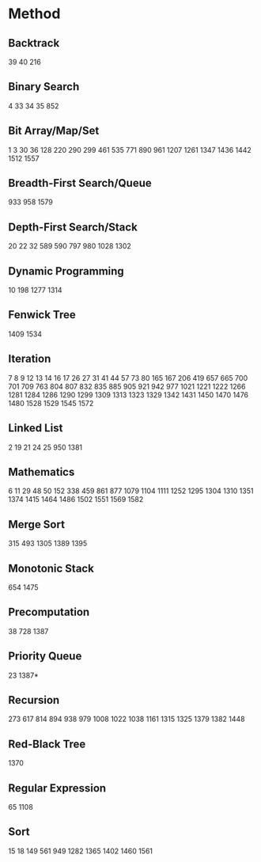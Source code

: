 # Method
## Backtrack
39
40
216
## Binary Search
4
33
34
35
852
## Bit Array/Map/Set
1
3
30
36
128
220
290
299
461
535
771
890
961
1207
1261
1347
1436
1442
1512
1557
## Breadth-First Search/Queue
933
958
1579
## Depth-First Search/Stack
20
22
32
589
590
797
980
1028
1302
## Dynamic Programming
10
198
1277
1314
## Fenwick Tree
1409
1534
## Iteration
7
8
9
12
13
14
16
17
26
27
31
41
44
57
73
80
165
167
206
419
657
665
700
701
709
763
804
807
832
835
885
905
921
942
977
1021
1221
1222
1266
1281
1284
1286
1290
1299
1309
1313
1323
1329
1342
1431
1450
1470
1476
1480
1528
1529
1545
1572
## Linked List
2
19
21
24
25
950
1381
## Mathematics
6
11
29
48
50
152
338
459
861
877
1079
1104
1111
1252
1295
1304
1310
1351
1374
1415
1464
1486
1502
1551
1569
1582
## Merge Sort
315
493
1305
1389
1395
## Monotonic Stack
654
1475
## Precomputation
38
728
1387
## Priority Queue
23
1387*
## Recursion
273
617
814
894
938
979
1008
1022
1038
1161
1315
1325
1379
1382
1448
## Red-Black Tree
1370
## Regular Expression
65
1108
## Sort
15
18
149
561
949
1282
1365
1402
1460
1561
